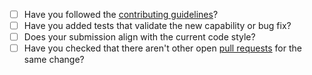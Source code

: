 <!-- Use [x] to mark item done, or just click the checkboxes with device pointer -->

- [ ] Have you followed the [contributing guidelines](CONTRIBUTING.md)?
- [ ] Have you added tests that validate the new capability or bug fix?
- [ ] Does your submission align with the current code style?
- [ ] Have you checked that there aren't other open [pull requests](https://github.com/daniel-rusu/pods4k/pulls) for the same change?
